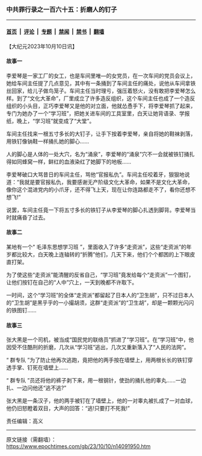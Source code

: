 ### 中共罪行录之一百六十五：折磨人的钉子

---

#### [首页](../../../..?n14091950) &nbsp;|&nbsp; [评论](../../../../../epoch-comment?n14091950) &nbsp;|&nbsp; [专题](../../../../../epoch-special?n14091950) &nbsp;|&nbsp; [禁闻](../../../../../epoch-news?n14091950) &nbsp;|&nbsp; [禁书](../../../../../books?n14091950) &nbsp;|&nbsp; [翻墙](https://github.com/gfw-breaker/nogfw/blob/master/README.md?n14091950)


<div class="post_content" id="artbody" itemprop="articleBody">
 <!-- article content begin -->
 <p>
  【大纪元2023年10月10日讯】
 </p>
 <h4>
  故事一
 </h4>
 <p>
  李爱琴是一家工厂的女工，也是车间里唯—的女党员，在一次车间的党员会议上，她给车间主任提了几点意见，其中有一条捅到了车间主任的痛处，说他从车间拿铁丝回家，给儿子做鸟笼子。车间主任当时理亏，强压着怒火，没有敢把李爱琴怎么样。到了“文化大革命”，厂里成立了许多造反组织，这个车间主任也成了一个造反组织的小头目，正巧李爱琴又是他的对立面，他就怂恿手下，将李爱琴抓了起来，专门为她办了一个“学习班”，把她关进车间的工具室里，白天让她背语录、学报纸，晚上，“学习班”就变成了“大堂”。
 </p>
 <p>
  车间主任找来一根五寸多长的大钉子，让手下按着李爱琴，亲自将她的鞋袜剥落，用铁钉像钠鞋一样捅扎她的脚心……
 </p>
 <p>
  人的脚心是人体的一处大穴，名为“涌泉”，李爱琴的“涌泉”穴不一会就被铁钉捅扎得如同蜂窝一样，鲜红的血液染红了她脚下的地板……
 </p>
 <p>
  李爱琴破口大骂昔日的车间主任，骂他“官报私仇”。车间主任咬着牙，狠狠地说道：“我就是要官报私仇，我要感谢无产阶级文化大革命，如果不是文化大革命，像你这个混进党内的小爪牙，还不得飞上天，现在让你连路都走不了，看你还想不想飞!”
 </p>
 <p>
  说罢，车间主任竟一下将五寸多长的铁钉子从李爱琴的脚心扎透到脚背。李爱琴当时就痛昏了过去。
 </p>
 <h4>
  故事二
 </h4>
 <p>
  某地有一个“
  <ok href="https://www.epochtimes.com/gb/tag/%E6%AF%9B%E6%B3%BD%E4%B8%9C%E6%80%9D%E6%83%B3%E5%AD%A6%E4%B9%A0%E7%8F%AD.html">
   毛泽东思想学习班
  </ok>
  ”，里面收入了许多“走资派”，这些“走资派”的年岁都比较大，白天晚上连轴转的“折腾”他们，几天下来，他们个个都困的上下眼皮直打架。
 </p>
 <p>
  为了使这些“走资派”能清醒的反省自己，“学习班”竟发给每个“走资派”一个图钉，让他们按钉在自己的“人中”穴上，一天到晚都不许取下。
 </p>
 <p>
  一时间，这个“学习班”的全体“走资派”都留起了日本人的“卫生胡”，只不过日本人的“卫生胡”是黑乎乎的一小撮胡须，这群“走资派”的“卫生胡”，却是一颗颗光闪闪的铁图钉……
 </p>
 <h4>
  故事三
 </h4>
 <p>
  张大黑是一个司机，被当成“国民党的联络员”抓进了“学习班”。在“学习班”中，他因受不住酷刑的折磨，几次从“学习班”逃出，几次又重新落入了“人民的法网”。
 </p>
 <p>
  “
  <ok href="https://www.epochtimes.com/gb/tag/%E7%BE%A4%E4%B8%93%E9%98%9F.html">
   群专队
  </ok>
  ”为了防止他再次逃跑，竟把他的两手按在墙壁上，用两根长长的铁钉穿透手掌、钉死在墙壁上……
 </p>
 <p>
  “
  <ok href="https://www.epochtimes.com/gb/tag/%E7%BE%A4%E4%B8%93%E9%98%9F.html">
   群专队
  </ok>
  ”员还将他的裤子剥下来，用一根钢针，使劲的捅扎他的睾丸……一边扎、一边问他还“逃不逃?”
 </p>
 <p>
  张大黑是一条汉子，他的两手被钉在了墙壁上，他的一对睾丸被扎成了一对血球，他仍旧怒瞪着双目，大声的回答：“逃!只要打不死我!”
 </p>
 <p>
  责任编辑：高义
 </p>
 <!-- article content end -->
 <div id="below_article_ad">
 </div>
</div>


---

原文链接（需翻墙）：https://www.epochtimes.com/gb/23/10/10/n14091950.htm